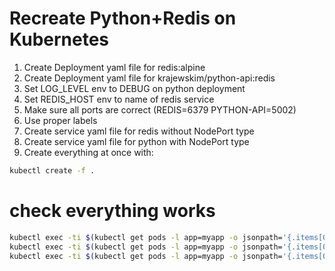 # Recreate Python+Redis on Kubernetes

1. Create Deployment yaml file for redis:alpine
2. Create Deployment yaml file for krajewskim/python-api:redis
3. Set LOG_LEVEL env to DEBUG on python deployment
4. Set REDIS_HOST env to name of redis service
5. Make sure all ports are correct (REDIS=6379 PYTHON-API=5002)
6. Use proper labels
7. Create service yaml file for redis without NodePort type
8.  Create service yaml file for python with NodePort type
9.  Create everything at once with:

```sh
kubectl create -f .
```

# check everything works 

```sh
kubectl exec -ti $(kubectl get pods -l app=myapp -o jsonpath='{.items[0].metadata.name}') -- curl python-service:5002/api/v1/info
kubectl exec -ti $(kubectl get pods -l app=myapp -o jsonpath='{.items[0].metadata.name}') -- /bin/bash -c "curl -XPOST python-service:5002/api/v1/info"
kubectl exec -ti $(kubectl get pods -l app=myapp -o jsonpath='{.items[0].metadata.name}') -- curl python-service:5002/api/v1/info
```
